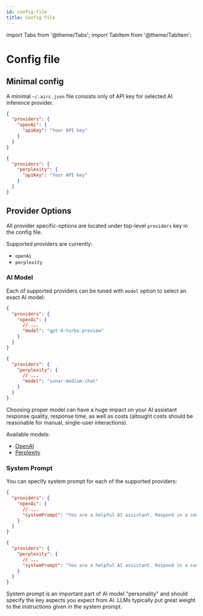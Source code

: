 ```yaml
---
id: config-file
title: Config File
---
```


import Tabs from '@theme/Tabs';
import TabItem from '@theme/TabItem';

# Config file

## Minimal config

A minimal `~/.airc.json` file consists only of API key for selected AI inference provider.

<Tabs>
<TabItem value="openAi" label="Open AI">

```json
{
  "providers": {
    "openAi": {
      "apiKey": "Your API key"
    }
  }
}
```

</TabItem>
<TabItem value="perplexity" label="Perplexity">

```json
{
  "providers": {
    "perplexity": {
      "apiKey": "Your API key"
    }
  }
}
```

</TabItem>
</Tabs>


## Provider Options

All provider specific-options are located under top-level `providers` key in the config file.

Supported providers are currently:
* `openAi`
* `perplexity`

### AI Model

Each of supported providers can be tuned with `model` option to select an exact AI model:

<Tabs>
<TabItem value="openAi" label="Open AI">

```json
{
  "providers": {
    "openAi": {
      // ...
      "model": "gpt-4-turbo-preview"
    }
  }
}
```

</TabItem>
<TabItem value="perplexity" label="Perplexity">

```json
{
  "providers": {
    "perplexity": {
      // ...
      "model": "sonar-medium-chat"
    }
  }
}
```

</TabItem>
</Tabs>

Choosing proper model can have a huge impact on your AI assistant response quality, response time, as well as costs (altought costs should be reasonable for manual, single-user interactions).

Available models:

- [OpenAI](https://platform.openai.com/docs/models)
- [Perplexity](https://docs.perplexity.ai/docs/model-cards)

### System Prompt

You can specify system prompt for each of the supported providers:

<Tabs>
<TabItem value="openAi" label="Open AI">

```json
{
  "providers": {
    "openAi": {
      // ...
      "systemPrompt": "You are a helpful AI assistant. Respond in a concise way."
    }
  }
}
```

</TabItem>
<TabItem value="perplexity" label="Perplexity">

```json
{
  "providers": {
    "perplexity": {
      // ...
      "systemPrompt": "You are a helpful AI assistant. Respond in a concise way."
    }
  }
}
```

</TabItem>
</Tabs>

System prompt is an important part of AI model "personality" and should specify the key aspects you expect from AI. LLMs typically put great weight to the instructions given in the system prompt.


